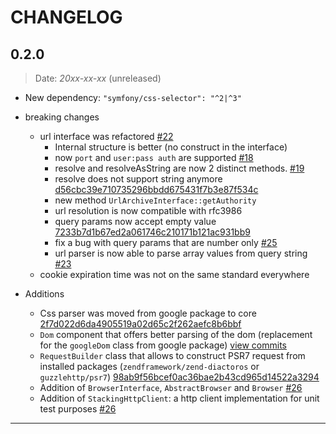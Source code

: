 # CHANGELOG

## 0.2.0 

> Date: *20xx-xx-xx* (unreleased)
    
* New dependency: ``"symfony/css-selector": "^2|^3"``
    
* breaking changes
  * url interface was refactored [#22](https://github.com/serp-spider/core/pull/22)
    * Internal structure is better (no construct in the interface)
    * now ``port`` and ``user:pass auth``  are supported [#18](https://github.com/serp-spider/core/issues/18) 
    * resolve and resolveAsString are now 2 distinct methods. [#19](https://github.com/serp-spider/core/issues/19)
    * resolve does not support string anymore [d56cbc39e710735296bbdd675431f7b3e87f534c](https://github.com/serp-spider/core/commit/d56cbc39e710735296bbdd675431f7b3e87f534c#diff-2bb04ebe8ec8dc8575afdd6a7a0bc0f6L325)
    * new method ``UrlArchiveInterface::getAuthority``
    * url resolution is now compatible with rfc3986
    * query params now accept empty value [7233b7d1b67ed2a061746c210171b121ac931bb9](https://github.com/serp-spider/core/commit/7233b7d1b67ed2a061746c210171b121ac931bb9#diff-ea6d1c5de04976abd5f773367a57da23R79)
    * fix a bug with query params that are number only [#25](https://github.com/serp-spider/core/pull/25) 
    * url parser is now able to parse array values from query string [#23](https://github.com/serp-spider/core/issues/23)
  * cookie expiration time was not on the same standard everywhere 
  
* Additions
  * Css parser was moved from google package to core [2f7d022d6da4905519a02d65c2f262aefc8b6bbf](https://github.com/serp-spider/core/commit/2f7d022d6da4905519a02d65c2f262aefc8b6bbf)
  * ``Dom`` component that offers better parsing of the dom (replacement for the ``googleDom`` class from google package) [view  commits](https://github.com/serp-spider/core/compare/2f7d022d6da4905519a02d65c2f262aefc8b6bbf...22749d020c953e987dedc452566b4973923bf439)
  * ``RequestBuilder`` class that allows to construct PSR7 request from installed packages (``zendframework/zend-diactoros`` or ``guzzlehttp/psr7``) 
  [98ab9f56bcef0ac36bae2b43cd965d14522a3294](https://github.com/serp-spider/core/commit/98ab9f56bcef0ac36bae2b43cd965d14522a3294)
  * Addition of ``BrowserInterface``, ``AbstractBrowser`` and ``Browser`` [#26](https://github.com/serp-spider/core/pull/26)
  * Addition of ``StackingHttpClient``: a http client implementation for unit test purposes [#26](https://github.com/serp-spider/core/pull/26)

------------------
